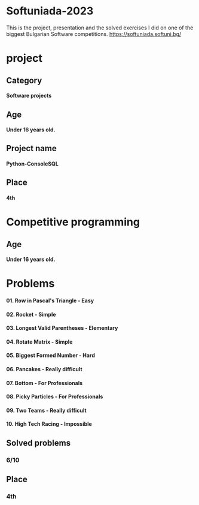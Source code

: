 # Softuniada-2023
This is the project, presentation and the solved exercises I did on one of the biggest Bulgarian Software competitions.
https://softuniada.softuni.bg/

# project

## Category
#### Software projects

## Age
#### Under 16 years old.

## Project name
#### Python-ConsoleSQL

## Place
#### 4th


# Competitive programming

## Age
#### Under 16 years old.

# Problems
#### 01. Row in Pascal's Triangle - **Easy**
#### 02. Rocket - **Simple**
#### 03. Longest Valid Parentheses - **Elementary**
#### 04. Rotate Matrix - **Simple**
#### 05. Biggest Formed Number - **Hard**
#### 06. Pancakes - **Really difficult**
#### 07. Bottom - **For Professionals**
#### 08. Picky Particles - **For Professionals**
#### 09. Two Teams - **Really difficult**
#### 10. High Tech Racing - **Impossible**

## Solved problems
### 6/10

## Place
### 4th

